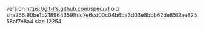 version https://git-lfs.github.com/spec/v1
oid sha256:90be1b218964359ffdc7e6cd00c04b6ba3d03e8bbb62de85f2ae82558af7e8a4
size 12254
